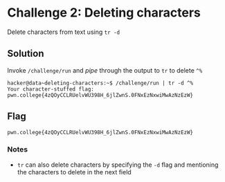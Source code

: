 # Challenge 2:  Deleting characters
Delete characters from text using `tr -d`
## Solution
Invoke `/challenge/run` and _pipe_ through the output to `tr` to delete `^%`
```
hacker@data~deleting-characters:~$ /challenge/run | tr -d ^%
Your character-stuffed flag:
pwn.college{4zQOyCCLRUelvWU398H_6jlZwnS.0FNxEzNxwiMwAzNzEzW}
```
## Flag
`pwn.college{4zQOyCCLRUelvWU398H_6jlZwnS.0FNxEzNxwiMwAzNzEzW}`
### Notes
- `tr` can also delete characters by specifying the `-d` flag and mentioning the characters to delete in the next field